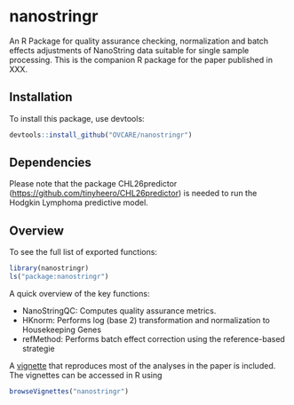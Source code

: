 nanostringr
===========

An R Package for quality assurance checking, normalization and batch effects adjustments of NanoString data suitable for single sample processing. This is the companion R package for the paper published in XXX.


Installation
------------

To install this package, use devtools:

``` r
devtools::install_github("OVCARE/nanostringr")
```

Dependencies
------------

Please note that the package CHL26predictor (<https://github.com/tinyheero/CHL26predictor>) is needed to run the Hodgkin Lymphoma predictive model.

Overview
--------

To see the full list of exported functions:

``` r
library(nanostringr)
ls("package:nanostringr")
```

A quick overview of the key functions:

-   NanoStringQC: Computes quality assurance metrics.
-   HKnorm: Performs log (base 2) transformation and normalization to Housekeeping Genes
-   refMethod: Performs batch effect correction using the reference-based strategie

A [vignette](http://htmlpreview.github.io/?https://github.com/AlineTalhouk/nanostringr/blob/master/vignettes/my-vignette.html) that reproduces most of the analyses in the paper is included. The vignettes can be accessed in R  using 

``` r
browseVignettes("nanostringr")
```
